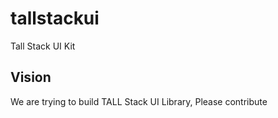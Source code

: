 # tallstackui
Tall Stack UI Kit

## Vision
We are trying to build TALL Stack UI Library, Please contribute
